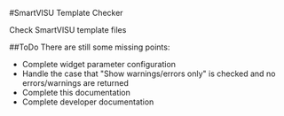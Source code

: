#SmartVISU Template Checker

Check SmartVISU template files


##ToDo
There are still some missing points:

* Complete widget parameter configuration
* Handle the case that "Show warnings/errors only" is checked and no errors/warnings are returned
* Complete this documentation
* Complete developer documentation